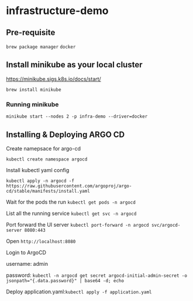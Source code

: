 # infrastructure-demo

## Pre-requisite

```brew package manager```
```docker```

## Install minikube as your local cluster

https://minikube.sigs.k8s.io/docs/start/

```brew install minikube```

### Running minikube

```minikube start --nodes 2 -p infra-demo --driver=docker```

## Installing & Deploying ARGO CD

Create namepsace for argo-cd

```kubectl create namespace argocd```

Install kubectl yaml config

```kubectl apply -n argocd -f https://raw.githubusercontent.com/argoproj/argo-cd/stable/manifests/install.yaml```

Wait for the pods the run
```kubectl get pods -n argocd```

List all the running service
```kubectl get svc -n argocd```

Port forward the UI server
```kubectl port-forward -n argocd svc/argocd-server 8080:443```

Open ```http://localhost:8080```

Login to ArgoCD

username: admin

password: ```kubectl -n argocd get secret argocd-initial-admin-secret -o jsonpath="{.data.password}" | base64 -d; echo```

Deploy application.yaml:```kubectl apply -f application.yaml```


